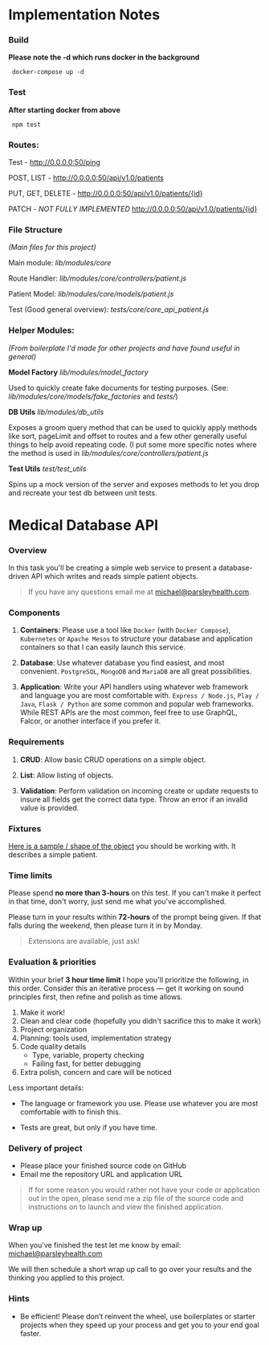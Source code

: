 Implementation Notes
====================

### Build

**Please note the -d which runs docker in the background**

```
 docker-compose up -d

```

### Test

**After starting docker from above**

```
 npm test

```

### Routes:

Test - http://0.0.0.0:50/ping

POST, LIST - http://0.0.0.0:50/api/v1.0/patients

PUT, GET, DELETE - http://0.0.0.0:50/api/v1.0/patients/{id}

PATCH - _NOT FULLY IMPLEMENTED_
http://0.0.0.0:50/api/v1.0/patients/{id}

### File Structure
_(Main files for this project)_

Main module: _lib/modules/core_

Route Handler: _lib/modules/core/controllers/patient.js_

Patient Model: _lib/modules/core/models/patient.js_

Test (Good general overview): <i>tests/core/core_api_patient.js</i>

### Helper Modules:
_(From boilerplate I'd made for other projects and have found useful in general)_

**Model Factory** <i>lib/modules/model_factory</i>

Used to quickly create fake documents for testing purposes.
(See: <i>lib/modules/core/models/fake_factories</i> and <i>tests/</i>)

**DB Utils** <i>lib/modules/db_utils</i>

Exposes a groom query method that can be used to quickly apply methods like sort, pageLimit and offset to routes and a few other generally useful things to help avoid repeating code. (I put some more specific notes where the method is used in _lib/modules/core/controllers/patient.js_

**Test Utils** <i>test/test_utils</i>

Spins up a mock version of the server and exposes methods to let you drop and recreate your test db between unit tests.


Medical Database API
====================

### Overview

In this task you'll be creating a simple web service to present a database-driven API which writes and reads simple patient objects.

> If you have any questions email me at michael@parsleyhealth.com.

### Components

1.  **Containers**: Please use a tool like `Docker` (with `Docker Compose`), `Kubernetes` or `Apache Mesos` to structure your database and application containers so that I can easily launch this service. 

2.  **Database**: Use whatever database you find easiest, and most convenient. `PostgreSQL`, `MongoDB` and `MariaDB` are all great possibilities.

3.  **Application**: Write your API handlers using whatever web framework and language you are most comfortable with. `Express / Node.js`, `Play / Java`, `Flask / Python` are some common and popular web frameworks. While REST APIs are the most common, feel free to use GraphQL, Falcor, or another interface if you prefer it.

### Requirements

1.  **CRUD**: Allow basic CRUD operations on a simple object. 

2.  **List**: Allow listing of objects.

3.  **Validation**: Perform validation on incoming create or update requests to insure all fields get the correct data type. Throw an error if an invalid value is provided.

### Fixtures

[Here is a sample / shape of the object](fixtures.md) you should be working with. It describes a simple patient.

### Time limits

Please spend **no more than 3-hours** on this test. If you can't make it perfect in that time, don't worry, just send me what you've accomplished.

Please turn in your results within **72-hours** of the prompt being given. If that falls during the weekend, then please turn it in by Monday.

> Extensions are available, just ask!

### Evaluation & priorities

Within your brief **3 hour time limit** I hope you'll prioritize the following, in this order. Consider this an iterative process — get it working on sound principles first, then refine and polish as time allows.

1.  Make it work!
2.  Clean and clear code (hopefully you didn't sacrifice this to make it work)
3.  Project organization
4.  Planning: tools used, implementation strategy
5.  Code quality details
    -   Type, variable, property checking
    -   Failing fast, for better debugging
6.  Extra polish, concern and care will be noticed

Less important details:

*   The language or framework you use. Please use whatever you are most comfortable with to finish this.

*   Tests are great, but only if you have time.

### Delivery of project

*   Please place your finished source code on GitHub
*   Email me the repository URL and application URL

> If for some reason you would rather not have your code or application out in the open, please send me a zip file of the source code and instructions on to launch and view the finished application.

### Wrap up

When you've finished the test let me know by email: michael@parsleyhealth.com

We will then schedule a short wrap up call to go over your results and the thinking you applied to this project.

### Hints

*   Be efficient! Please don’t reinvent the wheel, use boilerplates or starter projects when they speed up your process and get you to your end goal faster.
